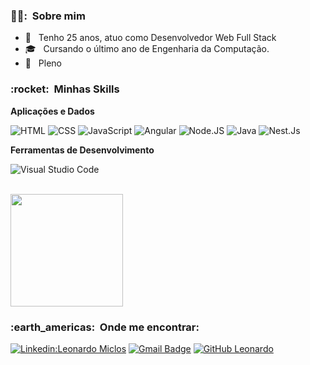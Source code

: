 <h3> 🙍‍♂️: &nbsp;Sobre mim </h3>

- 🤔 &nbsp; Tenho 25 anos, atuo como Desenvolvedor Web Full Stack
- 🎓 &nbsp; Cursando o último ano de Engenharia da Computação.
- 💼 &nbsp; Pleno


<h3> :rocket: &nbsp;Minhas Skills </h3>

**Aplicações e Dados**

  ![HTML](https://img.shields.io/badge/HTML-239120?style=for-the-badge&logo=html5&logoColor=white)
  ![CSS](https://img.shields.io/badge/CSS-239120?&style=for-the-badge&logo=css3&logoColor=white)
  ![JavaScript](https://img.shields.io/badge/JavaScript-F7DF1E?style=for-the-badge&logo=javascript&logoColor=black)
  ![Angular](https://img.shields.io/badge/Angular-DD0031?style=for-the-badge&logo=angular&logoColor=white)
  ![Node.JS](https://img.shields.io/badge/Node.js-43853D?style=for-the-badge&logo=node.js&logoColor=white)
  ![Java](	https://img.shields.io/badge/Java-ED8B00?style=for-the-badge&logo=java&logoColor=white)
  ![Nest.Js](https://img.shields.io/badge/-NestJs-ea2845?style=flat-square&logo=nestjs&logoColor=white)



**Ferramentas de Desenvolvimento**

  ![Visual Studio Code](https://img.shields.io/badge/-Visual%20Studio%20Code-333333?style=flat&logo=visual-studio-code&logoColor=007ACC)
 

<br/>

<a href="https://github.com/leomiclos">
  <img height="180em" src="https://github-readme-stats.vercel.app/api?username=leomiclos&theme=dracula&show_icons=true" />
</a>

<br/>

<h3> :earth_americas: &nbsp;Onde me encontrar: </h3> 

[![Linkedin:Leonardo Miclos](https://img.shields.io/badge/-LeonardoMiclos-blue?style=flat-square&logo=Linkedin&logoColor=white&link=https://www.linkedin.com/in/leonardomiclos/)](https://www.linkedin.com/in/leonardomiclos)
[![Gmail Badge](https://img.shields.io/badge/-leonardormiclos@gmail.com-006bed?style=flat-square&logo=Gmail&logoColor=white&link=mailto:leonardormiclos@gmail.com)](mailto:leonardo)
[![GitHub Leonardo]( https://img.shields.io/github/followers/leomiclos?label=follow&style=social)](https://github.com/leomiclos/leomiclos)
